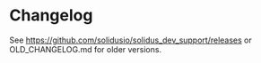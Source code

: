 # Changelog

See https://github.com/solidusio/solidus_dev_support/releases or OLD_CHANGELOG.md for older versions.
